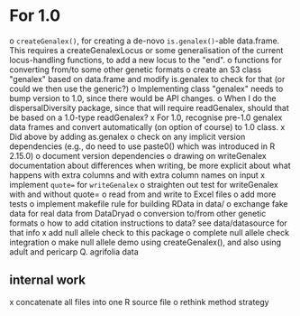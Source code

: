 # For 1.0

o `createGenalex()`, for creating a de-novo `is.genalex()`-able data.frame.  This requires a createGenalexLocus or some generalisation of the current locus-handling functions, to add a new locus to the "end".
o functions for converting from/to some other genetic formats
o create an S3 class "genalex" based on data.frame and modify is.genalex to check for that (or could we then use the generic?)
o Implementing class "genalex" needs to bump version to 1.0, since there would be API changes.
o When I do the dispersalDiversity package, since that will require readGenalex, should that be based on a 1.0-type readGenalex?
x For 1.0, recognise pre-1.0 genalex data frames and convert automatically (on option of course) to 1.0 class.
x Did above by adding as.genalex
o check on any implicit version dependencies (e.g., do need to use paste0() which was introduced in R 2.15.0)
o document version dependencies
o drawing on writeGenalex documentation about differences when writing, be more explicit about what happens with extra columns and with extra column names on input
x implement `quote=` for `writeGenalex`
o straighten out test for writeGenalex with and without quote=
o read from and write to Excel files
o add more tests
o implement makefile rule for building RData in data/
o exchange fake data for real data from DataDryad
o conversion to/from other genetic formats
o how to add citation instructions to data?  see data/datasource for that info
x add null allele check to this package
o complete null allele check integration
o make null allele demo using createGenalex(), and also using adult and pericarp Q. agrifolia data

## internal work

x concatenate all files into one R source file
o rethink method strategy
